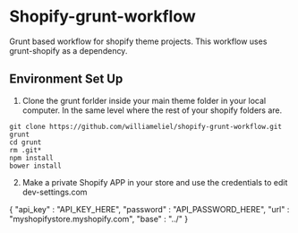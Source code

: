 # Shopify-grunt-workflow
Grunt based workflow for shopify theme projects. This workflow uses grunt-shopify as a dependency. 

## Environment Set Up
1. Clone the grunt forlder inside your main theme folder in your local computer. In the same level where the rest of your shopify folders are.

>
    git clone https://github.com/williameliel/shopify-grunt-workflow.git grunt
    cd grunt
    rm .git*
    npm install
    bower install

2. Make a private Shopify APP in your store and use the credentials to edit dev-settings.com

>
  {
    "api_key" : "API_KEY_HERE",
    "password" : "API_PASSWORD_HERE",
    "url" : "myshopifystore.myshopify.com",
    "base" : "../"
  }
